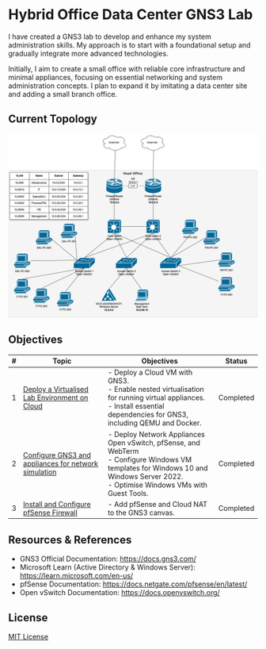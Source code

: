 # Hybrid Office Data Center GNS3 Lab

I have created a GNS3 lab to develop and enhance my system administration skills. My approach is to start with a foundational setup and gradually integrate more advanced technologies.

Initially, I aim to create a small office with reliable core infrastructure and minimal appliances, focusing on essential networking and system administration concepts. I plan to expand it by imitating a data center site and adding a small branch office. 

## Current Topology

![Topology](images/topology.png)

## Objectives

| **#** | **Topic**                                                                         | Objectives                                                                                                                                                                             | **Status** |
| ----- | --------------------------------------------------------------------------------- | -------------------------------------------------------------------------------------------------------------------------------------------------------------------------------------- | ---------- |
| 1     | [Deploy a Virtualised Lab Environment on Cloud](docs/01_environment_setup.md)     | - Deploy a Cloud VM with GNS3.<br>- Enable nested virtualisation for running virtual appliances.<br>- Install essential dependencies for GNS3, including QEMU and Docker.              | Completed  |
| 2     | [Configure GNS3 and appliances for network simulation](docs/02_configure_gns3.md) | - Deploy Network Appliances Open vSwitch, pfSense, and WebTerm<br>- Configure Windows VM templates for Windows 10 and Windows Server 2022.<br>- Optimise Windows VMs with Guest Tools. | Completed  |
| 3     | [Install and Configure pfSense Firewall](docs/03_install_pfsense.md)                 | - Add pfSense and Cloud NAT to the GNS3 canvas.                                                                                                                                        | Completed  |

## Resources & References

* GNS3 Official Documentation: https://docs.gns3.com/
* Microsoft Learn (Active Directory & Windows Server): https://learn.microsoft.com/en-us/
* pfSense Documentation: https://docs.netgate.com/pfsense/en/latest/
* Open vSwitch Documentation: https://docs.openvswitch.org/

## License

[MIT License](LICENSE)
